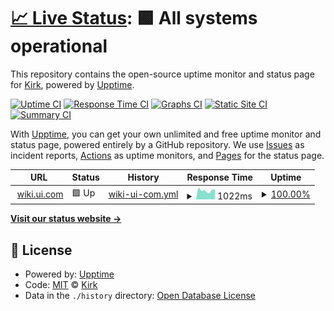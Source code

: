 # [📈 Live Status](https:///upptime): <!--live status--> **🟩 All systems operational**

This repository contains the open-source uptime monitor and status page for [Kirk](https:///upptime), powered by [Upptime](https://github.com/upptime/upptime).

[![Uptime CI](https://github.com/superkirk3/upptime-test/workflows/Uptime%20CI/badge.svg)](https://github.com/superkirk3/upptime-test/actions?query=workflow%3A%22Uptime+CI%22)
[![Response Time CI](https://github.com/superkirk3/upptime-test/workflows/Response%20Time%20CI/badge.svg)](https://github.com/superkirk3/upptime-test/actions?query=workflow%3A%22Response+Time+CI%22)
[![Graphs CI](https://github.com/superkirk3/upptime-test/workflows/Graphs%20CI/badge.svg)](https://github.com/superkirk3/upptime-test/actions?query=workflow%3A%22Graphs+CI%22)
[![Static Site CI](https://github.com/superkirk3/upptime-test/workflows/Static%20Site%20CI/badge.svg)](https://github.com/superkirk3/upptime-test/actions?query=workflow%3A%22Static+Site+CI%22)
[![Summary CI](https://github.com/superkirk3/upptime-test/workflows/Summary%20CI/badge.svg)](https://github.com/superkirk3/upptime-test/actions?query=workflow%3A%22Summary+CI%22)

With [Upptime](https://upptime.js.org), you can get your own unlimited and free uptime monitor and status page, powered entirely by a GitHub repository. We use [Issues](https://github.com/superkirk3/upptime-test/issues) as incident reports, [Actions](https://github.com/superkirk3/upptime-test/actions) as uptime monitors, and [Pages](https:///upptime) for the status page.

<!--start: status pages-->
<!-- This summary is generated by Upptime (https://github.com/upptime/upptime) -->
<!-- Do not edit this manually, your changes will be overwritten -->
<!-- prettier-ignore -->
| URL | Status | History | Response Time | Uptime |
| --- | ------ | ------- | ------------- | ------ |
| <img alt="" src="https://ui.com/microsite/static/media/icon-uid.98462f7d.png" height="13"> [wiki.ui.com](https://wiki.ui.com) | 🟩 Up | [wiki-ui-com.yml](https://github.com/superkirk3/upptime-test/commits/HEAD/history/wiki-ui-com.yml) | <details><summary><img alt="Response time graph" src="./graphs/wiki-ui-com/response-time-week.png" height="20"> 1022ms</summary><br><a href="https://superkirk3.github.io/upptime-test/history/wiki-ui-com"><img alt="Response time 1178" src="https://img.shields.io/endpoint?url=https%3A%2F%2Fraw.githubusercontent.com%2Fsuperkirk3%2Fupptime-test%2FHEAD%2Fapi%2Fwiki-ui-com%2Fresponse-time.json"></a><br><a href="https://superkirk3.github.io/upptime-test/history/wiki-ui-com"><img alt="24-hour response time 840" src="https://img.shields.io/endpoint?url=https%3A%2F%2Fraw.githubusercontent.com%2Fsuperkirk3%2Fupptime-test%2FHEAD%2Fapi%2Fwiki-ui-com%2Fresponse-time-day.json"></a><br><a href="https://superkirk3.github.io/upptime-test/history/wiki-ui-com"><img alt="7-day response time 1022" src="https://img.shields.io/endpoint?url=https%3A%2F%2Fraw.githubusercontent.com%2Fsuperkirk3%2Fupptime-test%2FHEAD%2Fapi%2Fwiki-ui-com%2Fresponse-time-week.json"></a><br><a href="https://superkirk3.github.io/upptime-test/history/wiki-ui-com"><img alt="30-day response time 1178" src="https://img.shields.io/endpoint?url=https%3A%2F%2Fraw.githubusercontent.com%2Fsuperkirk3%2Fupptime-test%2FHEAD%2Fapi%2Fwiki-ui-com%2Fresponse-time-month.json"></a><br><a href="https://superkirk3.github.io/upptime-test/history/wiki-ui-com"><img alt="1-year response time 1178" src="https://img.shields.io/endpoint?url=https%3A%2F%2Fraw.githubusercontent.com%2Fsuperkirk3%2Fupptime-test%2FHEAD%2Fapi%2Fwiki-ui-com%2Fresponse-time-year.json"></a></details> | <details><summary><a href="https://superkirk3.github.io/upptime-test/history/wiki-ui-com">100.00%</a></summary><a href="https://superkirk3.github.io/upptime-test/history/wiki-ui-com"><img alt="All-time uptime 100.00%" src="https://img.shields.io/endpoint?url=https%3A%2F%2Fraw.githubusercontent.com%2Fsuperkirk3%2Fupptime-test%2FHEAD%2Fapi%2Fwiki-ui-com%2Fuptime.json"></a><br><a href="https://superkirk3.github.io/upptime-test/history/wiki-ui-com"><img alt="24-hour uptime 100.00%" src="https://img.shields.io/endpoint?url=https%3A%2F%2Fraw.githubusercontent.com%2Fsuperkirk3%2Fupptime-test%2FHEAD%2Fapi%2Fwiki-ui-com%2Fuptime-day.json"></a><br><a href="https://superkirk3.github.io/upptime-test/history/wiki-ui-com"><img alt="7-day uptime 100.00%" src="https://img.shields.io/endpoint?url=https%3A%2F%2Fraw.githubusercontent.com%2Fsuperkirk3%2Fupptime-test%2FHEAD%2Fapi%2Fwiki-ui-com%2Fuptime-week.json"></a><br><a href="https://superkirk3.github.io/upptime-test/history/wiki-ui-com"><img alt="30-day uptime 100.00%" src="https://img.shields.io/endpoint?url=https%3A%2F%2Fraw.githubusercontent.com%2Fsuperkirk3%2Fupptime-test%2FHEAD%2Fapi%2Fwiki-ui-com%2Fuptime-month.json"></a><br><a href="https://superkirk3.github.io/upptime-test/history/wiki-ui-com"><img alt="1-year uptime 100.00%" src="https://img.shields.io/endpoint?url=https%3A%2F%2Fraw.githubusercontent.com%2Fsuperkirk3%2Fupptime-test%2FHEAD%2Fapi%2Fwiki-ui-com%2Fuptime-year.json"></a></details>

<!--end: status pages-->

[**Visit our status website →**](https:///upptime)

## 📄 License

- Powered by: [Upptime](https://github.com/upptime/upptime)
- Code: [MIT](./LICENSE) © [Kirk](https:///upptime)
- Data in the `./history` directory: [Open Database License](https://opendatacommons.org/licenses/odbl/1-0/)
